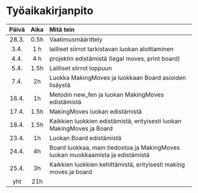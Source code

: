 # Työaikakirjanpito
| Päivä | Aika | Mitä tein |
| :---: | :---: | :-------- |
| 28.3. | 0.5h | Vaatimusmäärittely |
| 3.4. | 1 h | lailliset siirrot tarkistavan luokan aloittaminen |
| 4.4. | 4 h | projektin edistämistä (legal moves, print board) |
| 5.4. | 1.5h | Lailliset siirrot loppuun |
| 7.4. | 2h | Luokka MakingMoves ja luokkaan Board asioiden lisäystä |
| 16.4. | 1h | Metodin new_fen ja luokan MakingMoves edistämistä |
| 17.4. | 1.5h | MakingMoves luokan edistämistä |
| 18.4. | 1.5h | Kaikkien luokkien edistämistä, erityisesti luokan MakingMoves ja Board |
| 23.4. | 1h | Luokan Board edistämistä |
| 24.4. | 4h | Board luokkaa, main tiedostoa ja MakingMoves luokan muokkaamista ja edistämistä |
| 25.4. | 3h | Kaikkien luokkien kehittämistä, erityisesti making moves ja board |
| yht | 21h |   |
